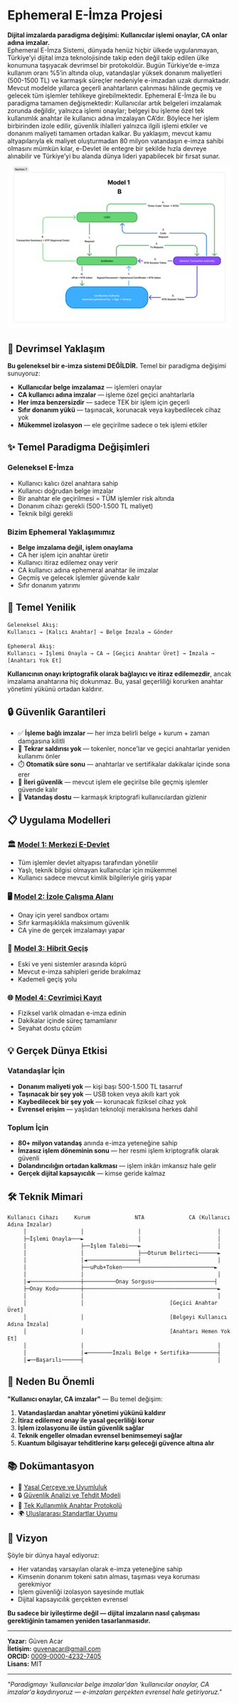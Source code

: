 # Ephemeral E-İmza Projesi


**Dijital imzalarda paradigma değişimi: Kullanıcılar işlemi onaylar, CA onlar adına imzalar.**  
Ephemeral E-İmza Sistemi, dünyada henüz hiçbir ülkede uygulanmayan, Türkiye’yi dijital imza teknolojisinde takip eden değil takip edilen ülke konumuna taşıyacak devrimsel bir protokoldür. Bugün Türkiye’de e-imza kullanım oranı %5’in altında olup, vatandaşlar yüksek donanım maliyetleri (500-1500 TL) ve karmaşık süreçler nedeniyle e-imzadan uzak durmaktadır. Mevcut modelde yıllarca geçerli anahtarların çalınması hâlinde geçmiş ve gelecek tüm işlemler tehlikeye girebilmektedir. Ephemeral E-İmza ile bu paradigma tamamen değişmektedir: Kullanıcılar artık belgeleri imzalamak zorunda değildir, yalnızca işlemi onaylar; belgeyi bu işleme özel tek kullanımlık anahtar ile kullanıcı adına imzalayan CA’dır. Böylece her işlem birbirinden izole edilir, güvenlik ihlalleri yalnızca ilgili işlemi etkiler ve donanım maliyeti tamamen ortadan kalkar. Bu yaklaşım, mevcut kamu altyapılarıyla ek maliyet oluşturmadan 80 milyon vatandaşın e-imza sahibi olmasını mümkün kılar, e-Devlet ile entegre bir şekilde hızla devreye alınabilir ve Türkiye’yi bu alanda dünya lideri yapabilecek bir fırsat sunar.  


![Protokol Akış Diyagramı](images/model_1B_diyagram.png)

## 🚀 Devrimsel Yaklaşım

**Bu geleneksel bir e-imza sistemi DEĞİLDİR.** Temel bir paradigma değişimi sunuyoruz:

- **Kullanıcılar belge imzalamaz** — işlemleri onaylar
- **CA kullanıcı adına imzalar** — işleme özel geçici anahtarlarla  
- **Her imza benzersizdir** — sadece TEK bir işlem için geçerli
- **Sıfır donanım yükü** — taşınacak, korunacak veya kaybedilecek cihaz yok
- **Mükemmel izolasyon** — ele geçirilme sadece o tek işlemi etkiler

## ✨ Temel Paradigma Değişimleri

### Geleneksel E-İmza
- Kullanıcı kalıcı özel anahtara sahip
- Kullanıcı doğrudan belge imzalar  
- Bir anahtar ele geçirilmesi = TÜM işlemler risk altında
- Donanım cihazı gerekli (500-1.500 TL maliyet)
- Teknik bilgi gerekli

### Bizim Ephemeral Yaklaşımımız  
- **Belge imzalama değil, işlem onaylama**
- CA her işlem için anahtar üretir
- Kullanıcı itiraz edilemez onay verir
- CA kullanıcı adına ephemeral anahtar ile imzalar
- Geçmiş ve gelecek işlemler güvende kalır
- Sıfır donanım yatırımı

## 🎯 Temel Yenilik

```
Geleneksel Akış:
Kullanıcı → [Kalıcı Anahtar] → Belge İmzala → Gönder

Ephemeral Akış:  
Kullanıcı → İşlemi Onayla → CA → [Geçici Anahtar Üret] → İmzala → [Anahtarı Yok Et]
```

**Kullanıcının onayı kriptografik olarak bağlayıcı ve itiraz edilemezdir**, ancak imzalama anahtarına hiç dokunmaz. Bu, yasal geçerliliği korurken anahtar yönetimi yükünü ortadan kaldırır.

## 🔒 Güvenlik Garantileri

- ✅ **İşleme bağlı imzalar** — her imza belirli belge + kurum + zaman damgasına kilitli
- 🚫 **Tekrar saldırısı yok** — tokenler, nonce'lar ve geçici anahtarlar yeniden kullanımı önler
- ⏱️ **Otomatik süre sonu** — anahtarlar ve sertifikalar dakikalar içinde sona erer
- 🔐 **İleri güvenlik** — mevcut işlem ele geçirilse bile geçmiş işlemler güvende kalır
- 📱 **Vatandaş dostu** — karmaşık kriptografi kullanıcılardan gizlenir

## 📋 Uygulama Modelleri

### 🏛️ [Model 1: Merkezi E-Devlet](docs/centralized-model.md)
- Tüm işlemler devlet altyapısı tarafından yönetilir
- Yaşlı, teknik bilgisi olmayan kullanıcılar için mükemmel
- Kullanıcı sadece mevcut kimlik bilgileriyle giriş yapar

### 🖥️ [Model 2: İzole Çalışma Alanı](docs/isolated-workspace.md)  
- Onay için yerel sandbox ortamı
- Sıfır karmaşıklıkla maksimum güvenlik
- CA yine de gerçek imzalamayı yapar

### 🔄 [Model 3: Hibrit Geçiş](docs/hybrid-model.md)
- Eski ve yeni sistemler arasında köprü
- Mevcut e-imza sahipleri geride bırakılmaz
- Kademeli geçiş yolu

### 🌐 [Model 4: Çevrimiçi Kayıt](docs/online-enrollment.md)
- Fiziksel varlık olmadan e-imza edinin
- Dakikalar içinde süreç tamamlanır
- Seyahat dostu çözüm

## 💡 Gerçek Dünya Etkisi

### Vatandaşlar İçin
- **Donanım maliyeti yok** — kişi başı 500-1.500 TL tasarruf
- **Taşınacak bir şey yok** — USB token veya akıllı kart yok
- **Kaybedilecek bir şey yok** — korunacak fiziksel cihaz yok
- **Evrensel erişim** — yaşlıdan teknoloji meraklısına herkes dahil

### Toplum İçin  
- **80+ milyon vatandaş** anında e-imza yeteneğine sahip
- **İmzasız işlem döneminin sonu** — her resmi işlem kriptografik olarak güvenli
- **Dolandırıcılığın ortadan kalkması** — işlem inkârı imkansız hale gelir
- **Gerçek dijital kapsayıcılık** — kimse geride kalmaz

## 🛠️ Teknik Mimari

```
Kullanıcı Cihazı     Kurum              NTA              CA (Kullanıcı Adına İmzalar)
     │                 │                 │                        │
     ├─İşlemi Onayla───►                 │                        │
     │                 ├──İşlem Talebi───►                        │
     │                 │                 ├──Oturum Belirteci──────►
     │                 │◄────────────────┤                        │
     │                 ├──uPub+Token─────────────────────────────►
     │                 │                                          │
     │◄────────────────┼──────────Onay Sorgusu───────────────────┤
     ├─Onay Kodu───────┼──────────────────────────────────────────►
     │                 │                                          │
     │                 │                           [Geçici Anahtar Üret]
     │                 │                           [Belgeyi Kullanıcı Adına İmzala]
     │                 │                           [Anahtarı Hemen Yok Et]
     │                 │                                          │
     │                 │◄────────İmzalı Belge + Sertifika─────────┤
     │◄──Başarılı──────┤                                          │
```

## 🔑 Neden Bu Önemli

**"Kullanıcı onaylar, CA imzalar"** — Bu temel değişim:

1. **Vatandaşlardan anahtar yönetimi yükünü kaldırır**
2. **İtiraz edilemez onay ile yasal geçerliliği korur**
3. **İşlem izolasyonu ile üstün güvenlik sağlar**  
4. **Teknik engeller olmadan evrensel benimsemeyi sağlar**
5. **Kuantum bilgisayar tehditlerine karşı geleceği güvence altına alır**

## 📚 Dokümantasyon

- 📜 [Yasal Çerçeve ve Uyumluluk](docs/legal-framework.md)
- 🔒 [Güvenlik Analizi ve Tehdit Modeli](docs/security-analysis.md)  
- 🔧 [Tek Kullanımlık Anahtar Protokolü](docs/single-use-key.md)
- 🌍 [Uluslararası Standartlar Uyumu](docs/standards.md)

## 🎯 Vizyon

Şöyle bir dünya hayal ediyoruz:
- Her vatandaş varsayılan olarak e-imza yeteneğine sahip
- Kimsenin donanım tokeni satın alması, taşıması veya koruması gerekmiyor  
- İşlem güvenliği izolasyon sayesinde mutlak
- Dijital kapsayıcılık gerçekten evrensel

**Bu sadece bir iyileştirme değil — dijital imzaların nasıl çalışması gerektiğinin tamamen yeniden tasarlanmasıdır.**

---

**Yazar:** Güven Acar  
**İletişim:** guvenacar@gmail.com  
**ORCID:** [0009-0000-4232-7405](https://orcid.org/0009-0000-4232-7405)  
**Lisans:** MIT

---

*"Paradigmayı 'kullanıcılar belge imzalar'dan 'kullanıcılar onaylar, CA imzalar'a kaydırıyoruz — e-imzaları gerçekten evrensel hale getiriyoruz."*